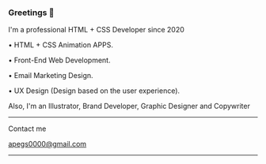 ### Greetings 👋

I'm a professional HTML + CSS Developer since 2020

• HTML + CSS Animation APPS.

• Front-End Web Development.

• Email Marketing Design.

• UX Design (Design based on the user experience).

Also, I'm an Illustrator, Brand Developer, Graphic Designer and Copywriter

-----------------

Contact me

apegs0000@gmail.com

-----------------

<!--
**APEGS/APEGS** is a ✨ _special_ ✨ repository because its `README.md` (this file) appears on your GitHub profile.

Here are some ideas to get you started:

- 🔭 I’m currently working on ...
- 🌱 I’m currently learning ...
- 👯 I’m looking to collaborate on ...
- 🤔 I’m looking for help with ...
- 💬 Ask me about ...
- 📫 How to reach me: ...
- 😄 Pronouns: ...
- ⚡ Fun fact: ...
-->
